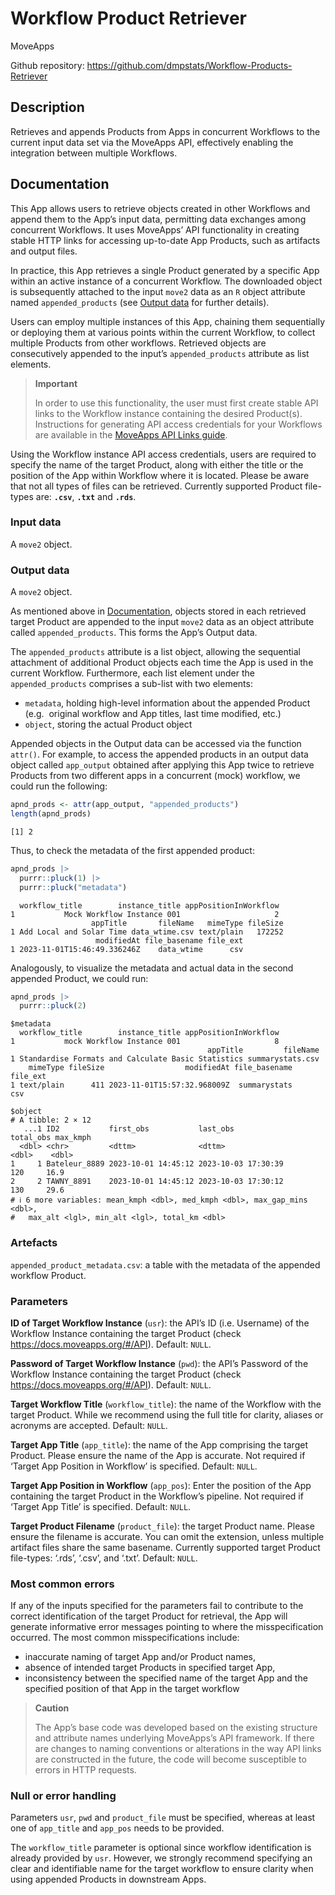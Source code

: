 
# Workflow Product Retriever

MoveApps

Github repository:
<https://github.com/dmpstats/Workflow-Products-Retriever>

## Description

Retrieves and appends Products from Apps in concurrent Workflows to the
current input data set via the MoveApps API, effectively enabling the
integration between multiple Workflows.

## Documentation

This App allows users to retrieve objects created in other Workflows and
append them to the App’s input data, permitting data exchanges among
concurrent Workflows. It uses MoveApps’ API functionality in creating
stable HTTP links for accessing up-to-date App Products, such as
artifacts and output files.

In practice, this App retrieves a single Product generated by a specific
App within an active instance of a concurrent Workflow. The downloaded
object is subsequently attached to the input `move2` data as an `R`
object attribute named `appended_products` (see [Output
data](#output-data) for further details).

Users can employ multiple instances of this App, chaining them
sequentially or deploying them at various points within the current
Workflow, to collect multiple Products from other workflows. Retrieved
objects are consecutively appended to the input’s `appended_products`
attribute as list elements.

<div>

> **Important**
>
> In order to use this functionality, the user must first create stable
> API links to the Workflow instance containing the desired Product(s).
> Instructions for generating API access credentials for your Workflows
> are available in the [MoveApps API Links
> guide](https://docs.moveapps.org/#/API).

</div>

Using the Workflow instance API access credentials, users are required
to specify the name of the target Product, along with either the title
or the position of the App within Workflow where it is located. Please
be aware that not all types of files can be retrieved. Currently
supported Product file-types are: **`.csv`**, **`.txt`** and **`.rds`**.

### Input data

A `move2` object.

### Output data

A `move2` object.

As mentioned above in [Documentation](#documentation), objects stored in
each retrieved target Product are appended to the input `move2` data as
an object attribute called `appended_products`. This forms the App’s
Output data.

The `appended_products` attribute is a list object, allowing the
sequential attachment of additional Product objects each time the App is
used in the current Workflow. Furthermore, each list element under the
`appended_products` comprises a sub-list with two elements:

- `metadata`, holding high-level information about the appended Product
  (e.g.  original workflow and App titles, last time modified, etc.)
- `object`, storing the actual Product object

Appended objects in the Output data can be accessed via the function
`attr()`. For example, to access the appended products in an output data
object called `app_output` obtained after applying this App twice to
retrieve Products from two different apps in a concurrent (mock)
workflow, we could run the following:

``` r
apnd_prods <- attr(app_output, "appended_products")
length(apnd_prods)
```

    [1] 2

Thus, to check the metadata of the first appended product:

``` r
apnd_prods |> 
  purrr::pluck(1) |> 
  purrr::pluck("metadata")
```

      workflow_title        instance_title appPositionInWorkflow
    1           Mock Workflow Instance 001                     2
                      appTitle       fileName   mimeType fileSize
    1 Add Local and Solar Time data_wtime.csv text/plain   172252
                       modifiedAt file_basename file_ext
    1 2023-11-01T15:46:49.336246Z    data_wtime      csv

Analogously, to visualize the metadata and actual data in the second
appended Product, we could run:

``` r
apnd_prods |> 
  purrr::pluck(2)
```

    $metadata
      workflow_title        instance_title appPositionInWorkflow
    1           mock Workflow Instance 001                     8
                                                appTitle         fileName
    1 Standardise Formats and Calculate Basic Statistics summarystats.csv
        mimeType fileSize                  modifiedAt file_basename file_ext
    1 text/plain      411 2023-11-01T15:57:32.968009Z  summarystats      csv

    $object
    # A tibble: 2 × 12
       ...1 ID2           first_obs           last_obs            total_obs max_kmph
      <dbl> <chr>         <dttm>              <dttm>                  <dbl>    <dbl>
    1     1 Bateleur_8889 2023-10-01 14:45:12 2023-10-03 17:30:39       120     16.9
    2     2 TAWNY_8891    2023-10-01 14:45:12 2023-10-03 17:30:12       130     29.6
    # ℹ 6 more variables: mean_kmph <dbl>, med_kmph <dbl>, max_gap_mins <dbl>,
    #   max_alt <lgl>, min_alt <lgl>, total_km <dbl>

### Artefacts

`appended_product_metadata.csv`: a table with the metadata of the
appended workflow Product.

### Parameters

**ID of Target Workflow Instance** (`usr`): the API’s ID (i.e. Username)
of the Workflow Instance containing the target Product (check
<https://docs.moveapps.org/#/API>). Default: `NULL`.

**Password of Target Workflow Instance** (`pwd`): the API’s Password of
the Workflow Instance containing the target Product (check
<https://docs.moveapps.org/#/API>). Default: `NULL`.

**Target Workflow Title** (`workflow_title`): the name of the Workflow
with the target Product. While we recommend using the full title for
clarity, aliases or acronyms are accepted. Default: `NULL`.

**Target App Title** (`app_title`): the name of the App comprising the
target Product. Please ensure the name of the App is accurate. Not
required if ‘Target App Position in Workflow’ is specified. Default:
`NULL`.

**Target App Position in Workflow** (`app_pos`): Enter the position of
the App containing the target Product in the Workflow’s pipeline. Not
required if ‘Target App Title’ is specified. Default: `NULL`.

**Target Product Filename** (`product_file`): the target Product name.
Please ensure the filename is accurate. You can omit the extension,
unless multiple artifact files share the same basename. Currently
supported target Product file-types: ‘.rds’, ‘.csv’, and ‘.txt’.
Default: `NULL`.

### Most common errors

If any of the inputs specified for the parameters fail to contribute to
the correct identification of the target Product for retrieval, the App
will generate informative error messages pointing to where the
misspecification occurred. The most common misspecifications include:

- inaccurate naming of target App and/or Product names,
- absence of intended target Products in specified target App,
- inconsistency between the specified name of the target App and the
  specified position of that App in the target workflow

<div>

> **Caution**
>
> The App’s base code was developed based on the existing structure and
> attribute names underlying MoveApps’s API framework. If there are
> changes to naming conventions or alterations in the way API links are
> constructed in the future, the code will become susceptible to errors
> in HTTP requests.

</div>

### Null or error handling

Parameters `usr`, `pwd` and `product_file` must be specified, whereas at
least one of `app_title` and `app_pos` needs to be provided.

The `workflow_title` parameter is optional since workflow identification
is already provided by `usr`. However, we strongly recommend specifying
an clear and identifiable name for the target workflow to ensure clarity
when using appended Products in downstream Apps.
